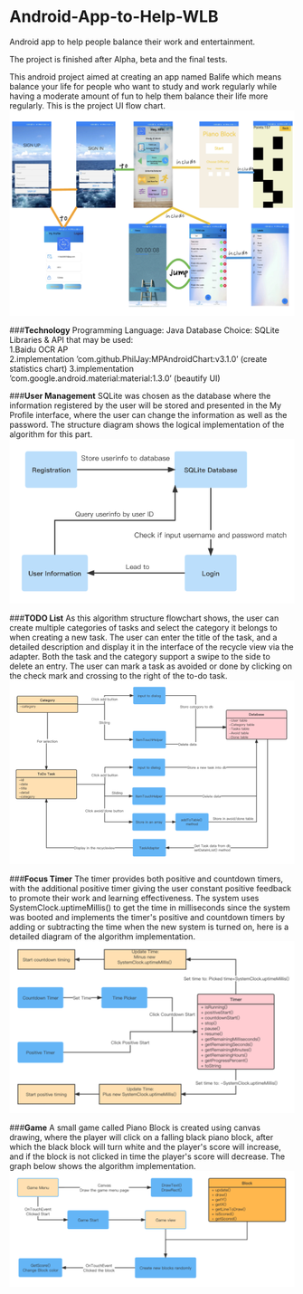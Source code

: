 # Android-App-to-Help-WLB
Android app to help people balance their work and entertainment.

The project is finished after Alpha, beta and the final tests.

This android project aimed at creating an app named Balife which means balance your life for people who want to study and work regularly while having a moderate amount of fun to help them balance their life more regularly. This is the project UI flow chart.
![](app/src/main/res/drawable/UI_flow.jpg)


###**Technology**
Programming Language: Java Database Choice: SQLite\
Libraries & API that may be used:\
1.Baidu OCR AP\
2.implementation ’com.github.PhilJay:MPAndroidChart:v3.1.0’ (create statistics chart) 3.implementation ’com.google.android.material:material:1.3.0’ (beautify UI)


###**User Management**
SQLite was chosen as the database where the information registered by the user will be stored and presented in the My Profile interface, where the user can change the information as well as the password. The structure diagram shows the logical implementation of the algorithm for this part.
![](app/src/main/res/drawable/database.png)


###**TODO List**
As this algorithm structure flowchart shows, the user can create multiple categories of tasks and select the category it belongs to when creating a new task. The user can enter the title of the task, and a detailed description and display it in the interface of the recycle view via the adapter. Both the task and the category support a swipe to the side to delete an entry. The user can mark a task as avoided or done by clicking on the check mark and crossing to the right of the to-do task.
![](app/src/main/res/drawable/todo.png)

###**Focus Timer**
The timer provides both positive and countdown timers, with the additional positive timer giving the user constant positive feedback to promote their work and learning effectiveness. The system uses SystemClock.uptimeMillis() to get the time in milliseconds since the system was booted and implements the timer's positive and countdown timers by adding or subtracting the time when the new system is turned on, here is a detailed diagram of the algorithm implementation.
![](app/src/main/res/drawable/timer.png)

###**Game**
A small game called Piano Block is created using canvas drawing, where the player will click on a falling black piano block, after which the black block will turn white and the player's score will increase, and if the block is not clicked in time the player's score will decrease. The graph below shows the algorithm implementation.
![](app/src/main/res/drawable/game.png)